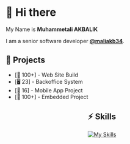 

# 👋 Hi there 

My Name is **Muhammetali AKBALIK**
  
I am a senior software developer [**@maliakb34**](https://github.com/maliakb34).

## 🚧 Projects

- [💯 100+] - Web Site Build
- [🖥 23] - Backoffice System
- [📱 16] - Mobile App Project
- [🤖 100+] - Embedded Project

<div align="center">

## ⚡️ Skills

[![My Skills](https://skillicons.dev/icons?i=vscode,dotnet,c,cs,cpp,flutter,swift,dart,gradle,docker,kubernetes,arduino,aws,bash,cloudflare,codepen,html,css,bootstrap,wordpress,less,jquery,java,figma,git,ps,ai,mysql,postgres,postman,powershell,raspberrypi,redis,github&perline=8)](https://skillicons.dev)

</div>


<!--
**AnilSeervi/AnilSeervi** is a ✨ _special_ ✨ repository because its `README.md` (this file) appears on your GitHub profile.

Here are some ideas to get you started:

- 🔭 I’m currently working on ...
- 🌱 I’m currently learning ...
- 👯 I’m looking to collaborate on ...
- 🤔 I’m looking for help with ...
- 💬 Ask me about ...
- 📫 How to reach me: ...
- 😄 Pronouns: ...
- ⚡ Fun fact: ...
  -->
